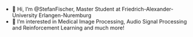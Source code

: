 - 👋 Hi, I’m @StefanFischer, Master Student at Friedrich-Alexander-University Erlangen-Nuremburg
- 👀 I’m interested in Medical Image Processing, Audio Signal Processing and Reinforcement Learning and much more!


<!---
StefanFischer/StefanFischer is a ✨ special ✨ repository because its `README.md` (this file) appears on your GitHub profile.
You can click the Preview link to take a look at your changes.
--->
